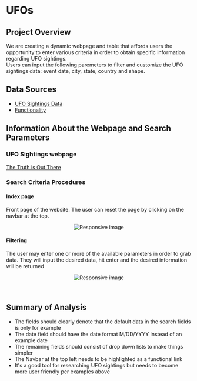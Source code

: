 # UFOs

## Project Overview
We are creating a dynamic webpage and table that affords users the opportunity to enter various criteria in order to obtain specific information regarding UFO sightings.\
Users can input the following paremeters to filter and customize the UFO sightings data: event date, city, state, country and shape. 

## Data Sources
- [UFO Sightings Data](https://github.com/dannybarto/ufo-analysis/blob/main/static/js/data.js)
- [Functionality](https://github.com/dannybarto/ufo-analysis/blob/main/static/js/app_1.js)

## Information About the Webpage and Search Parameters

### UFO Sightings webpage
<a href="https://dannybarto.github.io/" target="_blank">The Truth is Out There</a>

### Search Criteria Procedures

#### Index page
Front page of the website. The user can reset the page by clicking on the navbar at the top.
<p align="center">
    <img src="https://github.com/dannybarto/ufo-analysis/blob/main/static/images/Index_Screenshot.png" class="img-responsive" alt="Responsive image"> 
</p>

#### Filtering 
The user may enter one or more of the available parameters in order to grab data. They will input the desired data, hit enter and the desired information will be returned
<p align="center">
    <img src="https://github.com/dannybarto/ufo-analysis/blob/main/static/images/Filters_Screenshot.png" class="img-responsive" alt="Responsive image"> 
</p>


<br>

## Summary of Analysis

- The fields should clearly denote that the default data in the search fields is only for example
- The date field should have the date format M/DD/YYYY instead of an example date
- The remaining fields should consist of drop down lists to make things simpler 
- The Navbar at the top left needs to be highlighted as a functional link
- It's a good tool for researching UFO sightings but needs to become more user friendly per examples above
